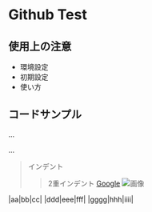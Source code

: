 # Github Test

## 使用上の注意
- 環境設定
- 初期設定
- 使い方

## コードサンプル




…

…

> インデント
>>2重インデント
[Google](https://www.google.jp)
![画像](https://www.google.jp/img.jpg)


|aa|bb|cc|
|ddd|eee|fff|
|gggg|hhh|iiii|